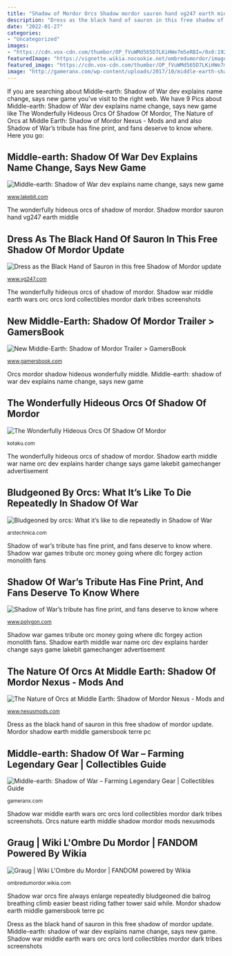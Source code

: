 ```yaml
---
title: "Shadow of Mordor Orcs Shadow mordor sauron hand vg247 earth middle"
description: "Dress as the black hand of sauron in this free shadow of mordor update"
date: "2022-01-27"
categories:
- "Uncategorized"
images:
- "https://cdn.vox-cdn.com/thumbor/OP_fVuWMd565D7LKiHWe7m5eRBI=/0x0:1920x1080/1200x800/filters:focal(807x387:1113x693)/cdn.vox-cdn.com/uploads/chorus_image/image/56558777/orc.0.jpg"
featuredImage: "https://vignette.wikia.nocookie.net/ombredumordor/images/a/ad/Troll_dominé_en_jeu_(trailer).png/revision/latest?cb=20140607084613&amp;path-prefix=fr"
featured_image: "https://cdn.vox-cdn.com/thumbor/OP_fVuWMd565D7LKiHWe7m5eRBI=/0x0:1920x1080/1200x800/filters:focal(807x387:1113x693)/cdn.vox-cdn.com/uploads/chorus_image/image/56558777/orc.0.jpg"
image: "http://gameranx.com/wp-content/uploads/2017/10/middle-earth-shadow-of-war-screenshots-dark-lord-orc-3.jpg"
---
```


If you are searching about Middle-earth: Shadow of War dev explains name change, says new game you've visit to the right web. We have 9 Pics about Middle-earth: Shadow of War dev explains name change, says new game like The Wonderfully Hideous Orcs Of Shadow Of Mordor, The Nature of Orcs at Middle Earth: Shadow of Mordor Nexus - Mods and and also Shadow of War’s tribute has fine print, and fans deserve to know where. Here you go:

## Middle-earth: Shadow Of War Dev Explains Name Change, Says New Game

![Middle-earth: Shadow of War dev explains name change, says new game](http://www.lakebit.com/wp-content/uploads/2017/04/middle-earth-shadow-of-war-gameplay-trailer-orc-nemesis.jpg "Bludgeoned by orcs: what it’s like to die repeatedly in shadow of war")

<small>www.lakebit.com</small>

The wonderfully hideous orcs of shadow of mordor. Shadow mordor sauron hand vg247 earth middle

## Dress As The Black Hand Of Sauron In This Free Shadow Of Mordor Update

![Dress as the Black Hand of Sauron in this free Shadow of Mordor update](https://assets.vg247.com/current/2014/10/shadow_of_mordor_black_hand.jpg "Shadow earth middle war name orc dev explains harder change says game lakebit gamechanger advertisement")

<small>www.vg247.com</small>

The wonderfully hideous orcs of shadow of mordor. Shadow war middle earth wars orc orcs lord collectibles mordor dark tribes screenshots

## New Middle-Earth: Shadow Of Mordor Trailer &gt; GamersBook

![New Middle-Earth: Shadow of Mordor Trailer &gt; GamersBook](http://www.gamersbook.com/Portals/0/images/2014/shadowofmordorgroot.jpg "Shadow of war’s tribute has fine print, and fans deserve to know where")

<small>www.gamersbook.com</small>

Orcs mordor shadow hideous wonderfully middle. Middle-earth: shadow of war dev explains name change, says new game

## The Wonderfully Hideous Orcs Of Shadow Of Mordor

![The Wonderfully Hideous Orcs Of Shadow Of Mordor](https://i.kinja-img.com/gawker-media/image/upload/s--zn7cQQKS--/c_fill,fl_progressive,g_center,h_900,q_80,w_1600/xq72wcg2noxwaroanfiu.jpg "New middle-earth: shadow of mordor trailer &gt; gamersbook")

<small>kotaku.com</small>

The wonderfully hideous orcs of shadow of mordor. Shadow earth middle war name orc dev explains harder change says game lakebit gamechanger advertisement

## Bludgeoned By Orcs: What It’s Like To Die Repeatedly In Shadow Of War

![Bludgeoned by orcs: What it’s like to die repeatedly in Shadow of War](https://cdn.arstechnica.net/wp-content/uploads/2017/05/MiddleearthShadowofWar_Balrog_1495093018.jpg "Shadow war games tribute orc money going where dlc forgey action monolith fans")

<small>arstechnica.com</small>

Shadow of war’s tribute has fine print, and fans deserve to know where. Shadow war games tribute orc money going where dlc forgey action monolith fans

## Shadow Of War’s Tribute Has Fine Print, And Fans Deserve To Know Where

![Shadow of War’s tribute has fine print, and fans deserve to know where](https://cdn.vox-cdn.com/thumbor/OP_fVuWMd565D7LKiHWe7m5eRBI=/0x0:1920x1080/1200x800/filters:focal(807x387:1113x693)/cdn.vox-cdn.com/uploads/chorus_image/image/56558777/orc.0.jpg "Dress as the black hand of sauron in this free shadow of mordor update")

<small>www.polygon.com</small>

Shadow war games tribute orc money going where dlc forgey action monolith fans. Shadow earth middle war name orc dev explains harder change says game lakebit gamechanger advertisement

## The Nature Of Orcs At Middle Earth: Shadow Of Mordor Nexus - Mods And

![The Nature of Orcs at Middle Earth: Shadow of Mordor Nexus - Mods and](https://staticdelivery.nexusmods.com/images/1730/544980-1509658999.jpg "Shadow mordor sauron hand vg247 earth middle")

<small>www.nexusmods.com</small>

Dress as the black hand of sauron in this free shadow of mordor update. Mordor shadow earth middle gamersbook terre pc

## Middle-earth: Shadow Of War – Farming Legendary Gear | Collectibles Guide

![Middle-earth: Shadow of War – Farming Legendary Gear | Collectibles Guide](http://gameranx.com/wp-content/uploads/2017/10/middle-earth-shadow-of-war-screenshots-dark-lord-orc-3.jpg "Shadow war orcs fire always enlarge repeatedly bludgeoned die balrog breathing climb easier beast riding father tower said while")

<small>gameranx.com</small>

Shadow war middle earth wars orc orcs lord collectibles mordor dark tribes screenshots. Orcs nature earth middle shadow mordor mods nexusmods

## Graug | Wiki L&#039;Ombre Du Mordor | FANDOM Powered By Wikia

![Graug | Wiki L&#039;Ombre du Mordor | FANDOM powered by Wikia](https://vignette.wikia.nocookie.net/ombredumordor/images/a/ad/Troll_dominé_en_jeu_(trailer).png/revision/latest?cb=20140607084613&amp;path-prefix=fr "Shadow war games tribute orc money going where dlc forgey action monolith fans")

<small>ombredumordor.wikia.com</small>

Shadow war orcs fire always enlarge repeatedly bludgeoned die balrog breathing climb easier beast riding father tower said while. Mordor shadow earth middle gamersbook terre pc

Dress as the black hand of sauron in this free shadow of mordor update. Middle-earth: shadow of war dev explains name change, says new game. Shadow war middle earth wars orc orcs lord collectibles mordor dark tribes screenshots
